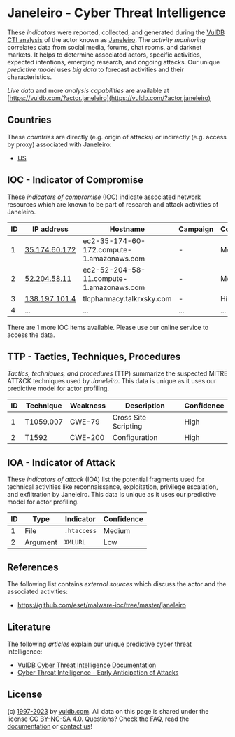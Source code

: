 # Janeleiro - Cyber Threat Intelligence

These _indicators_ were reported, collected, and generated during the [VulDB CTI analysis](https://vuldb.com/?kb.cti) of the actor known as [Janeleiro](https://vuldb.com/?actor.janeleiro). The _activity monitoring_ correlates data from social media, forums, chat rooms, and darknet markets. It helps to determine associated actors, specific activities, expected intentions, emerging research, and ongoing attacks. Our unique _predictive model_ uses _big data_ to forecast activities and their characteristics.

_Live data_ and more _analysis capabilities_ are available at [https://vuldb.com/?actor.janeleiro](https://vuldb.com/?actor.janeleiro)

## Countries

These _countries_ are directly (e.g. origin of attacks) or indirectly (e.g. access by proxy) associated with Janeleiro:

* [US](https://vuldb.com/?country.us)

## IOC - Indicator of Compromise

These _indicators of compromise_ (IOC) indicate associated network resources which are known to be part of research and attack activities of Janeleiro.

ID | IP address | Hostname | Campaign | Confidence
-- | ---------- | -------- | -------- | ----------
1 | [35.174.60.172](https://vuldb.com/?ip.35.174.60.172) | ec2-35-174-60-172.compute-1.amazonaws.com | - | Medium
2 | [52.204.58.11](https://vuldb.com/?ip.52.204.58.11) | ec2-52-204-58-11.compute-1.amazonaws.com | - | Medium
3 | [138.197.101.4](https://vuldb.com/?ip.138.197.101.4) | tlcpharmacy.talkrxsky.com | - | High
4 | ... | ... | ... | ...

There are 1 more IOC items available. Please use our online service to access the data.

## TTP - Tactics, Techniques, Procedures

_Tactics, techniques, and procedures_ (TTP) summarize the suspected MITRE ATT&CK techniques used by _Janeleiro_. This data is unique as it uses our predictive model for actor profiling.

ID | Technique | Weakness | Description | Confidence
-- | --------- | -------- | ----------- | ----------
1 | T1059.007 | CWE-79 | Cross Site Scripting | High
2 | T1592 | CWE-200 | Configuration | High

## IOA - Indicator of Attack

These _indicators of attack_ (IOA) list the potential fragments used for technical activities like reconnaissance, exploitation, privilege escalation, and exfiltration by Janeleiro. This data is unique as it uses our predictive model for actor profiling.

ID | Type | Indicator | Confidence
-- | ---- | --------- | ----------
1 | File | `.htaccess` | Medium
2 | Argument | `XMLURL` | Low

## References

The following list contains _external sources_ which discuss the actor and the associated activities:

* https://github.com/eset/malware-ioc/tree/master/janeleiro

## Literature

The following _articles_ explain our unique predictive cyber threat intelligence:

* [VulDB Cyber Threat Intelligence Documentation](https://vuldb.com/?kb.cti)
* [Cyber Threat Intelligence - Early Anticipation of Attacks](https://www.scip.ch/en/?labs.20201022)

## License

(c) [1997-2023](https://vuldb.com/?kb.changelog) by [vuldb.com](https://vuldb.com/?kb.about). All data on this page is shared under the license [CC BY-NC-SA 4.0](https://creativecommons.org/licenses/by-nc-sa/4.0/). Questions? Check the [FAQ](https://vuldb.com/?kb.faq), read the [documentation](https://vuldb.com/?kb) or [contact us](https://vuldb.com/?contact)!
